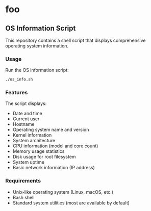 # foo

## OS Information Script

This repository contains a shell script that displays comprehensive operating system information.

### Usage

Run the OS information script:

```bash
./os_info.sh
```

### Features

The script displays:
- Date and time
- Current user
- Hostname
- Operating system name and version
- Kernel information
- System architecture
- CPU information (model and core count)
- Memory usage statistics
- Disk usage for root filesystem
- System uptime
- Basic network information (IP address)

### Requirements

- Unix-like operating system (Linux, macOS, etc.)
- Bash shell
- Standard system utilities (most are available by default)
